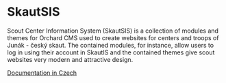 # SkautSIS
Scout Center Information System (SkautSIS) is a collection of modules and themes for Orchard CMS used to create websites for centers and troops of Junák - český skaut. The contained modules, for instance, allow users to log in using their account in SkautIS and the contained themes give scout websites very modern and attractive design.

[Documentation in Czech](docs/README.md)
